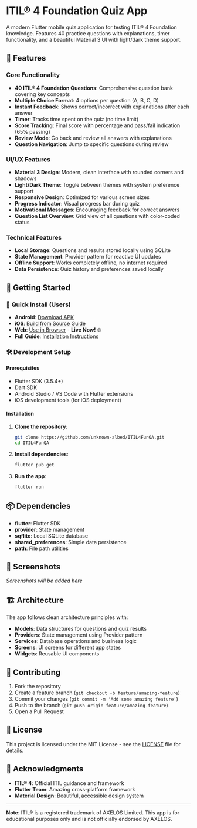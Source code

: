 # ITIL® 4 Foundation Quiz App

A modern Flutter mobile quiz application for testing ITIL® 4 Foundation knowledge. Features 40 practice questions with explanations, timer functionality, and a beautiful Material 3 UI with light/dark theme support.

## 📱 Features

### Core Functionality
- **40 ITIL® 4 Foundation Questions**: Comprehensive question bank covering key concepts
- **Multiple Choice Format**: 4 options per question (A, B, C, D)
- **Instant Feedback**: Shows correct/incorrect with explanations after each answer
- **Timer**: Tracks time spent on the quiz (no time limit)
- **Score Tracking**: Final score with percentage and pass/fail indication (65% passing)
- **Review Mode**: Go back and review all answers with explanations
- **Question Navigation**: Jump to specific questions during review

### UI/UX Features
- **Material 3 Design**: Modern, clean interface with rounded corners and shadows
- **Light/Dark Theme**: Toggle between themes with system preference support
- **Responsive Design**: Optimized for various screen sizes
- **Progress Indicator**: Visual progress bar during quiz
- **Motivational Messages**: Encouraging feedback for correct answers
- **Question List Overview**: Grid view of all questions with color-coded status

### Technical Features
- **Local Storage**: Questions and results stored locally using SQLite
- **State Management**: Provider pattern for reactive UI updates
- **Offline Support**: Works completely offline, no internet required
- **Data Persistence**: Quiz history and preferences saved locally

## 🚀 Getting Started

### 📱 **Quick Install (Users)**
- **Android**: [Download APK](https://github.com/unknown-albed/ITIL4FunQA/releases/latest/download/app-release.apk)
- **iOS**: [Build from Source Guide](iOS_BUILD_GUIDE.md)
- **Web**: [Use in Browser](https://unknown-albed.github.io/ITIL4FunQA/) - **Live Now!** 🌐
- **Full Guide**: [Installation Instructions](INSTALLATION.md)

### 🛠️ **Development Setup**

#### Prerequisites
- Flutter SDK (3.5.4+)
- Dart SDK
- Android Studio / VS Code with Flutter extensions
- iOS development tools (for iOS deployment)

#### Installation

1. **Clone the repository**:
   ```bash
   git clone https://github.com/unknown-albed/ITIL4FunQA.git
   cd ITIL4FunQA
   ```

2. **Install dependencies**:
   ```bash
   flutter pub get
   ```

3. **Run the app**:
   ```bash
   flutter run
   ```

## 📦 Dependencies

- **flutter**: Flutter SDK
- **provider**: State management
- **sqflite**: Local SQLite database
- **shared_preferences**: Simple data persistence
- **path**: File path utilities

## 🎨 Screenshots

*Screenshots will be added here*

## 🏗️ Architecture

The app follows clean architecture principles with:
- **Models**: Data structures for questions and quiz results
- **Providers**: State management using Provider pattern
- **Services**: Database operations and business logic
- **Screens**: UI screens for different app states
- **Widgets**: Reusable UI components

## 🤝 Contributing

1. Fork the repository
2. Create a feature branch (`git checkout -b feature/amazing-feature`)
3. Commit your changes (`git commit -m 'Add some amazing feature'`)
4. Push to the branch (`git push origin feature/amazing-feature`)
5. Open a Pull Request

## 📄 License

This project is licensed under the MIT License - see the [LICENSE](LICENSE) file for details.

## 🙏 Acknowledgments

- **ITIL® 4**: Official ITIL guidance and framework
- **Flutter Team**: Amazing cross-platform framework
- **Material Design**: Beautiful, accessible design system

---

**Note**: ITIL® is a registered trademark of AXELOS Limited. This app is for educational purposes only and is not officially endorsed by AXELOS.
